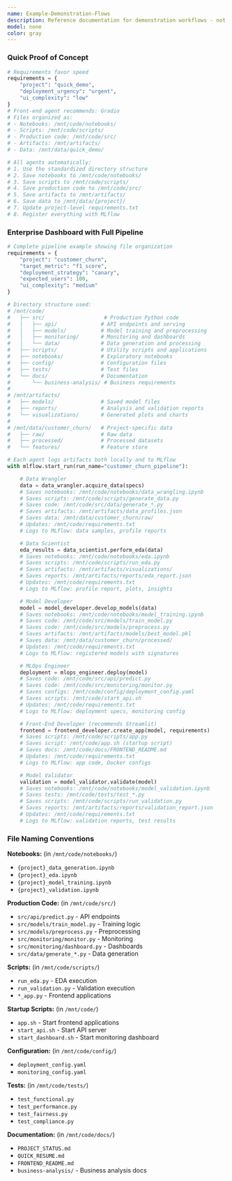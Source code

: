 ```yaml
---
name: Example-Demonstration-Flows
description: Reference documentation for demonstration workflows - not an executable agent
model: none
color: gray
---
```


### Quick Proof of Concept
```python
# Requirements favor speed
requirements = {
    "project": "quick_demo",
    "deployment_urgency": "urgent",
    "ui_complexity": "low"
}
# Front-end agent recommends: Gradio
# Files organized as:
# - Notebooks: /mnt/code/notebooks/
# - Scripts: /mnt/code/scripts/
# - Production code: /mnt/code/src/
# - Artifacts: /mnt/artifacts/
# - Data: /mnt/data/quick_demo/

# All agents automatically:
# 1. Use the standardized directory structure
# 2. Save notebooks to /mnt/code/notebooks/
# 3. Save scripts to /mnt/code/scripts/
# 4. Save production code to /mnt/code/src/
# 5. Save artifacts to /mnt/artifacts/
# 6. Save data to /mnt/data/{project}/
# 7. Update project-level requirements.txt
# 8. Register everything with MLflow
```

### Enterprise Dashboard with Full Pipeline
```python
# Complete pipeline example showing file organization
requirements = {
    "project": "customer_churn",
    "target_metric": "f1_score",
    "deployment_strategy": "canary",
    "expected_users": 100,
    "ui_complexity": "medium"
}

# Directory structure used:
# /mnt/code/
#   ├── src/                   # Production Python code
#   │   ├── api/              # API endpoints and serving
#   │   ├── models/           # Model training and preprocessing
#   │   ├── monitoring/       # Monitoring and dashboards
#   │   └── data/             # Data generation and processing
#   ├── scripts/              # Utility scripts and applications
#   ├── notebooks/            # Exploratory notebooks
#   ├── config/               # Configuration files
#   ├── tests/                # Test files
#   └── docs/                 # Documentation
#       └── business-analysis/ # Business requirements
#
# /mnt/artifacts/
#   ├── models/               # Saved model files
#   ├── reports/              # Analysis and validation reports
#   └── visualizations/       # Generated plots and charts
#
# /mnt/data/customer_churn/   # Project-specific data
#   ├── raw/                  # Raw data
#   ├── processed/            # Processed datasets
#   └── features/             # Feature store

# Each agent logs artifacts both locally and to MLflow
with mlflow.start_run(run_name="customer_churn_pipeline"):

    # Data Wrangler
    data = data_wrangler.acquire_data(specs)
    # Saves notebooks: /mnt/code/notebooks/data_wrangling.ipynb
    # Saves scripts: /mnt/code/scripts/generate_data.py
    # Saves code: /mnt/code/src/data/generate_*.py
    # Saves artifacts: /mnt/artifacts/data_profiles.json
    # Saves data: /mnt/data/customer_churn/raw/
    # Updates: /mnt/code/requirements.txt
    # Logs to MLflow: data samples, profile reports

    # Data Scientist
    eda_results = data_scientist.perform_eda(data)
    # Saves notebooks: /mnt/code/notebooks/eda.ipynb
    # Saves scripts: /mnt/code/scripts/run_eda.py
    # Saves artifacts: /mnt/artifacts/visualizations/
    # Saves reports: /mnt/artifacts/reports/eda_report.json
    # Updates: /mnt/code/requirements.txt
    # Logs to MLflow: profile report, plots, insights

    # Model Developer
    model = model_developer.develop_models(data)
    # Saves notebooks: /mnt/code/notebooks/model_training.ipynb
    # Saves code: /mnt/code/src/models/train_model.py
    # Saves code: /mnt/code/src/models/preprocess.py
    # Saves artifacts: /mnt/artifacts/models/best_model.pkl
    # Saves data: /mnt/data/customer_churn/processed/
    # Updates: /mnt/code/requirements.txt
    # Logs to MLflow: registered models with signatures

    # MLOps Engineer
    deployment = mlops_engineer.deploy(model)
    # Saves code: /mnt/code/src/api/predict.py
    # Saves code: /mnt/code/src/monitoring/monitor.py
    # Saves configs: /mnt/code/config/deployment_config.yaml
    # Saves scripts: /mnt/code/start_api.sh
    # Updates: /mnt/code/requirements.txt
    # Logs to MLflow: deployment specs, monitoring config

    # Front-End Developer (recommends Streamlit)
    frontend = frontend_developer.create_app(model, requirements)
    # Saves scripts: /mnt/code/scripts/app.py
    # Saves script: /mnt/code/app.sh (startup script)
    # Saves docs: /mnt/code/docs/FRONTEND_README.md
    # Updates: /mnt/code/requirements.txt
    # Logs to MLflow: app code, Docker configs

    # Model Validator
    validation = model_validator.validate(model)
    # Saves notebooks: /mnt/code/notebooks/model_validation.ipynb
    # Saves tests: /mnt/code/tests/test_*.py
    # Saves scripts: /mnt/code/scripts/run_validation.py
    # Saves reports: /mnt/artifacts/reports/validation_report.json
    # Updates: /mnt/code/requirements.txt
    # Logs to MLflow: validation reports, test results
```

### File Naming Conventions

**Notebooks:** (in `/mnt/code/notebooks/`)
- `{project}_data_generation.ipynb`
- `{project}_eda.ipynb`
- `{project}_model_training.ipynb`
- `{project}_validation.ipynb`

**Production Code:** (in `/mnt/code/src/`)
- `src/api/predict.py` - API endpoints
- `src/models/train_model.py` - Training logic
- `src/models/preprocess.py` - Preprocessing
- `src/monitoring/monitor.py` - Monitoring
- `src/monitoring/dashboard.py` - Dashboards
- `src/data/generate_*.py` - Data generation

**Scripts:** (in `/mnt/code/scripts/`)
- `run_eda.py` - EDA execution
- `run_validation.py` - Validation execution
- `*_app.py` - Frontend applications

**Startup Scripts:** (in `/mnt/code/`)
- `app.sh` - Start frontend applications
- `start_api.sh` - Start API server
- `start_dashboard.sh` - Start monitoring dashboard

**Configuration:** (in `/mnt/code/config/`)
- `deployment_config.yaml`
- `monitoring_config.yaml`

**Tests:** (in `/mnt/code/tests/`)
- `test_functional.py`
- `test_performance.py`
- `test_fairness.py`
- `test_compliance.py`

**Documentation:** (in `/mnt/code/docs/`)
- `PROJECT_STATUS.md`
- `QUICK_RESUME.md`
- `FRONTEND_README.md`
- `business-analysis/` - Business analysis docs
